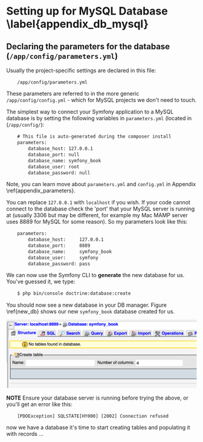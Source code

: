 

# Setting up for MySQL Database \label{appendix_db_mysql}

## Declaring the parameters for the database (`/app/config/parameters.yml`)

Usually the project-specific settings are declared in this file:

```
    /app/config/parameters.yml
```

These parameters are referred to in the more generic `/app/config/config.yml` - which for MySQL projects we don't need to touch.


The simplest way to connect your Symfony application to a MySQL database is by setting the following variables in `parameters.yml` (located in (`/app/config/`):

```
    # This file is auto-generated during the composer install
    parameters:
        database_host: 127.0.0.1
        database_port: null
        database_name: symfony_book
        database_user: root
        database_password: null
```

Note, you can learn move about `parameters.yml` and `config.yml` in Appendix \ref{appendix_parameters}.

You can replace `127.0.0.1` with `localhost` if you wish. If your code cannot connect to the database check the 'port' that your MySQL server is running at (usually 3306 but may be different, for example my Mac MAMP server uses 8889 for MySQL for some reason). So my parameters look like this:

```
    parameters:
        database_host:     127.0.0.1
        database_port:     8889
        database_name:     symfony_book
        database_user:     symfony
        database_password: pass

```

We can now use the Symfony CLI to **generate** the new database for us. You've guessed it, we type:

```bash
    $ php bin/console doctrine:database:create
```

You should now see a new database in your DB manager. Figure \ref{new_db} shows our new `symfony_book` database created for us.

![CLI created database in PHPMyAdmin. \label{new_db}](./03_figures/database/1_new_db.png)

**NOTE** Ensure your database server is running before trying the above, or you'll get an error like this:

```
    [PDOException] SQLSTATE[HY000] [2002] Connection refused
```

now we have a database it's time to start creating tables and populating it with records ...
